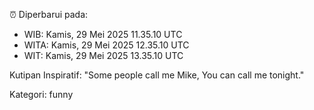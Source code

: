 ⏰ Diperbarui pada:
- WIB: Kamis, 29 Mei 2025 11.35.10 UTC
- WITA: Kamis, 29 Mei 2025 12.35.10 UTC
- WIT: Kamis, 29 Mei 2025 13.35.10 UTC

Kutipan Inspiratif:
"Some people call me Mike, You can call me tonight."


Kategori: funny

